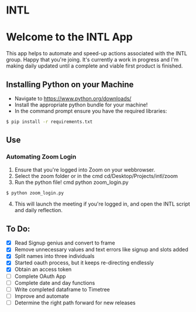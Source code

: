 # INTL

# Welcome to the INTL App 

This app helps to automate and speed-up actions associated with the INTL group. Happy that you're joing. It's currently a work in progress and I'm making daily updated until a complete and viable first product is finished. 

## Installing Python on your Machine

- Navigate to https://www.python.org/downloads/
- Install the appropriate python bundle for your machine!
- In the command prompt ensure you have the required libraries: 

 ```bash
$ pip install -r requirements.txt
```

## Use 

### Automating Zoom Login 

1. Ensure that you're logged into Zoom on your webbrowser. 
2. Select the zoom folder or in the cmd cd/Desktop/Projects/intl/zoom
3. Run the python file! cmd python zoom_login.py

```bash 
$ python zoom_login.py
```

4. This will launch the meeting if you're logged in, and open the INTL script and daily reflection. 

## To Do: 

- [x] Read Signup genius and convert to frame 
- [x] Remove unnecessary values and text errors like signup and slots added 
- [x] Split names into three individuals 
- [x] Started oauth process, but it keeps re-directing endlessly
- [x] Obtain an access token
- [ ] Complete OAuth App
- [ ] Complete date and day functions 
- [ ] Write completed dataframe to Timetree 
- [ ] Improve and automate
- [ ] Determine the right path forward for new releases